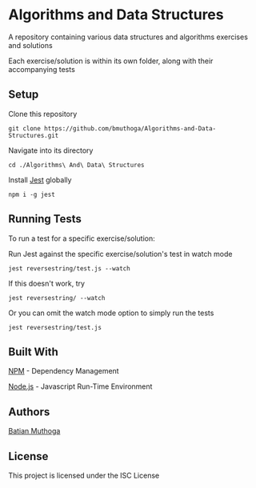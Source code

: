 # Algorithms and Data Structures
A repository containing various data structures and algorithms exercises and solutions

Each exercise/solution is within its own folder, along with their accompanying tests

## Setup
Clone this repository

```git clone https://github.com/bmuthoga/Algorithms-and-Data-Structures.git```

Navigate into its directory

```cd ./Algorithms\ And\ Data\ Structures```

Install [Jest](https://jestjs.io/) globally

```npm i -g jest```

## Running Tests
To run a test for a specific exercise/solution:

Run Jest against the specific exercise/solution's test in watch mode

```jest reversestring/test.js --watch```

If this doesn't work, try

```jest reversestring/ --watch```

Or you can omit the watch mode option to simply run the tests

```jest reversestring/test.js```

## Built With
[NPM](https://www.npmjs.com/) - Dependency Management

[Node.js](https://nodejs.org/) - Javascript Run-Time Environment

## Authors
[Batian Muthoga](https://github.com/bmuthoga)

## License
This project is licensed under the ISC License
